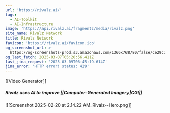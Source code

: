 ```yaml
---
url: 'https://rivalz.ai/'
tags:
  - AI-Toolkit
  - AI-Infrastructure
image: 'https://api.rivalz.ai/fragmentz/media/rivalz.png'
site_name: Rivalz Network
title: Rivalz Network
favicon: 'https://rivalz.ai/favicon.ico'
og_screenshot_url: >-
  https://og-screenshots-prod.s3.amazonaws.com/1366x768/80/false/ce29c2865eb481cd859533e131b161d05f1d37bdab4fdab1fbebca2944b8c3f3.jpeg
og_last_fetch: 2025-03-07T05:20:56.411Z
last_jina_request: '2025-03-09T06:45:19.614Z'
jina_error: 'HTTP error! status: 429'
---
```

[[Video Generator]]
##### Rivalz uses AI to improve [[Computer-Generated Imagery|CGI]]
![[Screenshot 2025-02-20 at 2.14.22 AM_Rivalz--Hero.png]]
